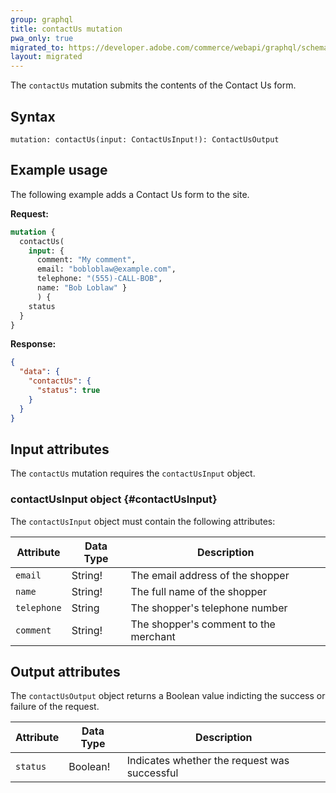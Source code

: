 ```yaml
---
group: graphql
title: contactUs mutation
pwa_only: true
migrated_to: https://developer.adobe.com/commerce/webapi/graphql/schema/store/mutations/contact-us/
layout: migrated
---
```


The `contactUs` mutation submits the contents of the Contact Us form.

## Syntax

 `mutation: contactUs(input: ContactUsInput!): ContactUsOutput`

## Example usage

The following example adds a Contact Us form to the site.

**Request:**

```graphql
mutation {
  contactUs(
    input: {
      comment: "My comment",
      email: "bobloblaw@example.com",
      telephone: "(555)-CALL-BOB",
      name: "Bob Loblaw" }
      ) {
    status
  }
}
```

**Response:**

```json
{
  "data": {
    "contactUs": {
      "status": true
    }
  }
}
```

## Input attributes

The `contactUs` mutation requires the  `contactUsInput` object.

### contactUsInput object {#contactUsInput}

The `contactUsInput` object must contain the following attributes:

Attribute | Data Type | Description
--- | --- | ---
`email` | String! | The email address of the shopper
`name` | String! | The full name of the shopper
`telephone` | String | The shopper's telephone number
`comment` | String! | The shopper's comment to the merchant

## Output attributes

The `contactUsOutput` object returns a Boolean value indicting the success or failure of the request.

Attribute |  Data Type | Description
--- | --- | ---
`status` | Boolean! | Indicates whether the request was successful
